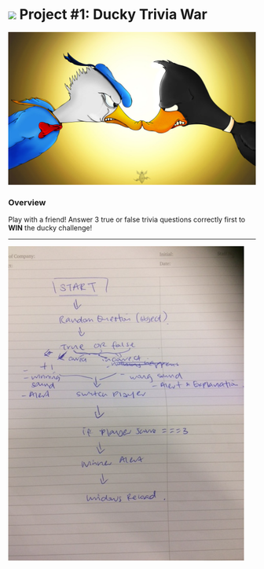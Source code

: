 

# ![](https://ga-dash.s3.amazonaws.com/production/assets/logo-9f88ae6c9c3871690e33280fcf557f33.png) Project #1: Ducky Trivia War


![alt text][ducky banner]

[ducky banner]: /Images/d&D.jpg "The Ducky Trivia Challenge"



### Overview

Play with a friend! Answer 3 true or false trivia questions correctly first to **WIN** the ducky challenge!




---


![](/Images/flowchart.jpg)

